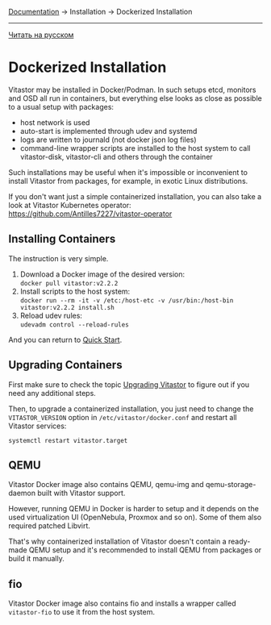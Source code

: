 [Documentation](../../README.md#documentation) → Installation → Dockerized Installation

-----

[Читать на русском](docker.ru.md)

# Dockerized Installation

Vitastor may be installed in Docker/Podman. In such setups etcd, monitors and OSD
all run in containers, but everything else looks as close as possible to a usual
setup with packages:
- host network is used
- auto-start is implemented through udev and systemd
- logs are written to journald (not docker json log files)
- command-line wrapper scripts are installed to the host system to call vitastor-disk,
  vitastor-cli and others through the container

Such installations may be useful when it's impossible or inconvenient to install
Vitastor from packages, for example, in exotic Linux distributions.

If you don't want just a simple containerized installation, you can also take a look
at Vitastor Kubernetes operator: https://github.com/Antilles7227/vitastor-operator

## Installing Containers

The instruction is very simple.

1. Download a Docker image of the desired version: \
   `docker pull vitastor:v2.2.2`
2. Install scripts to the host system: \
   `docker run --rm -it -v /etc:/host-etc -v /usr/bin:/host-bin vitastor:v2.2.2 install.sh`
3. Reload udev rules: \
   `udevadm control --reload-rules`

And you can return to [Quick Start](../intro/quickstart.en.md).

## Upgrading Containers

First make sure to check the topic [Upgrading Vitastor](../usage/admin.en.md#upgrading-vitastor)
to figure out if you need any additional steps.

Then, to upgrade a containerized installation, you just need to change the `VITASTOR_VERSION`
option in `/etc/vitastor/docker.conf` and restart all Vitastor services:

`systemctl restart vitastor.target`

## QEMU

Vitastor Docker image also contains QEMU, qemu-img and qemu-storage-daemon built with Vitastor support.

However, running QEMU in Docker is harder to setup and it depends on the used virtualization UI
(OpenNebula, Proxmox and so on). Some of them also required patched Libvirt.

That's why containerized installation of Vitastor doesn't contain a ready-made QEMU setup and it's
recommended to install QEMU from packages or build it manually.

## fio

Vitastor Docker image also contains fio and installs a wrapper called `vitastor-fio` to use it from
the host system.
